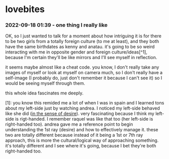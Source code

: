 # lovebites

### 2022-09-18 01:39 - one thing I really like

OK, so I just wanted to talk for a moment about how intriguing it is for there to be two girls from a totally foreign culture (to me at least), and they both have the same birthdates as kenny and anatau. it's going to be so weird interacting with me in opposite gender and foreign culture/ideas[^1], because I'm certain they'll be like mirrors and I'll see myself in reflection.

it seems maybe almost like a cheat code. you know, I don't really take any images of myself or look at myself on camera much, so I don't really have a self-image (I probably do, just don't remember it because I can't see it) so I would be seeing myself through them.

this whole idea fascinates me deeply.

[1]: you know this remided me a lot of when I was in spain and I learned tons about my left-side just by watching andrea. I noticed my left-side behaved like she did ([in the sense of desire](/know-thyself.md#1st-ray)). very fascinating because I think my left-side is rigt-handed. I remember raquel was like that too (her left-side is right-handed too). andrea gave me a reference point to begin understanding the 1st ray (desire) and how to effectively manage it. these two are totally different because instead of it being a 1st or 7th ray approach, this is more the cultural/logical way of approaching something. it's totally different and I see where it's going, because I bet they're both right-handed too.
